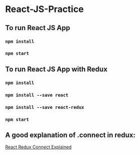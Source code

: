 # React-JS-Practice

## To run React JS App
### `npm install`
### `npm start`



## To run React JS App with Redux
### `npm install`
### `npm install --save react`
### `npm install --save react-redux`
### `npm start`

## A good explanation of .connect in redux:
[React Redux Connect Explained](http://www.sohamkamani.com/blog/2017/03/31/react-redux-connect-explained/)